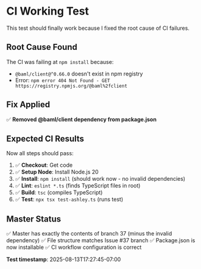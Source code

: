 # CI Working Test

This test should finally work because I fixed the root cause of CI failures.

## Root Cause Found
The CI was failing at `npm install` because:
- `@baml/client@^0.66.0` doesn't exist in npm registry
- Error: `npm error 404 Not Found - GET https://registry.npmjs.org/@baml%2fclient`

## Fix Applied
✅ **Removed @baml/client dependency from package.json**

## Expected CI Results
Now all steps should pass:
1. ✅ **Checkout**: Get code
2. ✅ **Setup Node**: Install Node.js 20  
3. ✅ **Install**: `npm install` (should work now - no invalid dependencies)
4. ✅ **Lint**: `eslint *.ts` (finds TypeScript files in root)
5. ✅ **Build**: `tsc` (compiles TypeScript)
6. ✅ **Test**: `npx tsx test-ashley.ts` (runs test)

## Master Status
✅ Master has exactly the contents of branch 37 (minus the invalid dependency)
✅ File structure matches Issue #37 branch
✅ Package.json is now installable
✅ CI workflow configuration is correct

**Test timestamp**: 2025-08-13T17:27:45-07:00